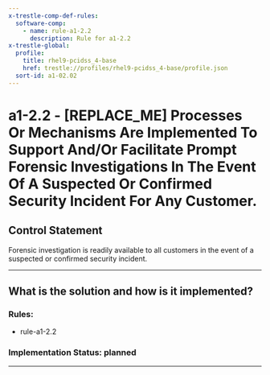 ```yaml
---
x-trestle-comp-def-rules:
  software-comp:
    - name: rule-a1-2.2
      description: Rule for a1-2.2
x-trestle-global:
  profile:
    title: rhel9-pcidss_4-base
    href: trestle://profiles/rhel9-pcidss_4-base/profile.json
  sort-id: a1-02.02
---
```


# a1-2.2 - \[REPLACE_ME\] Processes Or Mechanisms Are Implemented To Support And/Or Facilitate Prompt Forensic Investigations In The Event Of A Suspected Or Confirmed Security Incident For Any Customer.

## Control Statement

Forensic investigation is readily available to all customers in the event of a suspected
or confirmed security incident.

______________________________________________________________________

## What is the solution and how is it implemented?

<!-- For implementation status enter one of: implemented, partial, planned, alternative, not-applicable -->

<!-- Note that the list of rules under ### Rules: is read-only and changes will not be captured after assembly to JSON -->

<!-- Add control implementation description here for control: a1-2.2 -->

### Rules:

  - rule-a1-2.2

### Implementation Status: planned

______________________________________________________________________

